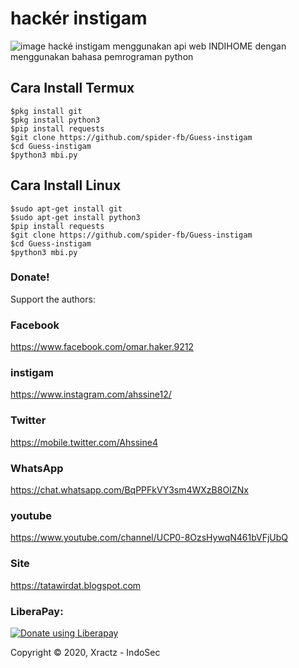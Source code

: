 # hackér instigam 
![image](https://github.com/spider-fb/Guess-instigam/blob/master/Instagram.png)
hacké instigam menggunakan api web INDIHOME dengan menggunakan bahasa pemrograman python

## Cara Install Termux
```
$pkg install git
$pkg install python3
$pip install requests
$git clone https://github.com/spider-fb/Guess-instigam
$cd Guess-instigam
$python3 mbi.py
```


## Cara Install Linux
```
$sudo apt-get install git
$sudo apt-get install python3
$pip install requests
$git clone https://github.com/spider-fb/Guess-instigam
$cd Guess-instigam
$python3 mbi.py
```
### Donate!

Support the authors:

### Facebook
https://www.facebook.com/omar.haker.9212
### instigam
https://www.instagram.com/ahssine12/
### Twitter
https://mobile.twitter.com/Ahssine4
### WhatsApp
https://chat.whatsapp.com/BqPPFkVY3sm4WXzB8OIZNx
### youtube
https://www.youtube.com/channel/UCP0-8OzsHywqN461bVFjUbQ
### Site
https://tatawirdat.blogspot.com




### LiberaPay:

<noscript><a href="https://liberapay.com/ahssine12/donate"><img alt="Donate using Liberapay" src="https://liberapay.com/assets/widgets/donate.svg"></a></noscript>



Copyright © 2020, Xractz - IndoSec



